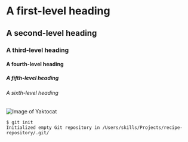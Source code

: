 # A first-level heading
## A second-level heading
### A third-level heading
#### A fourth-level heading
##### A fifth-level heading
###### A sixth-level heading

![Image of Yaktocat](https://octodex.github.com/images/yaktocat.png)

```
$ git init
Initialized empty Git repository in /Users/skills/Projects/recipe-repository/.git/
```
